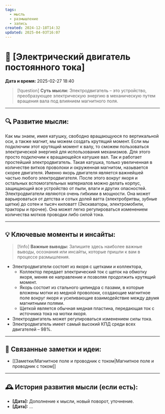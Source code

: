 ```yaml
---
tags:
  - мысль
  - размышление
  - запись
created: 2024-12-18T14:32
updated: 2025-04-03T16:07
---
```


# 💭  [Электрический двигатель постоянного тока]

**Дата и время:** 2025-02-27 18:40

> [!question] **Суть мысли:**
> Электродвигатель – это устройство, преобразующее электрическую энергию в механическую путем вращения вала под влиянием магнитного поля.

---

## 🔍 Развитие мысли:

Как мы знаем, имея катушку, свободно вращающуюся по вертикальной оси, а также магнит, мы можем создать крутящий момент. Если мы подключим этот крутящий момент к валу, то сможем пользоваться электрической энергией для использования механизмов. Для этого просто подключим к вращающейся катушке вал. Так и работает простейший электродвигатель. Такая катушка, только увеличенная в количестве витков проволоки и окруженная магнитом, называется скорее двигателя. Именно якорь двигателя является важнейшей частью любого электродвигателя. После этого вокруг якоря и остальных вспомогательных материалов можно делать корпус, защищающий все устройство от пыли, влаги и других опасностей. 
Электродвигатели являются очень гибкими в мощности. Она может варьироваться от детства и сотых долей ватта (электробритвы, зубные щетки) до сотен и тысяч киловатт (Экскаваторы, электромобили, тракторы и прочее). Она может легко регулироваться изменением количества мотков проводки либо силой тока.

---

## 💡 Ключевые моменты и инсайты:

> [!info] **Важные выводы:**
> Запишите здесь наиболее важные выводы, осознания или инсайты, которые пришли к вам в процессе размышления.

- Электродвигатели состоят из якоря с щетками и коллектора, 
	- Коллектор передает электрический ток с щеток на обмотку якоря, меняя ее направление и позволяя продолжить крутящий момент. 
	- Якорь состоит из стального цилиндра с пазами, в которые вложены мотки из медной проволоки, создающие магнитное поле вокруг якоря и усиливающие взаимодействие между двумя магнитными полями. 
	- Щеткой является обычная медная пластина, передающая ток с источника тока на мотки якоря.
- Электродвигатель может регулироваться изменением силы тока. 
- Электродвигатель имеет самый высокий КПД среди всех двигателей – 98%.

---

## 🔄 Связанные заметки и идеи:

- [[Заметки/Магнитное поле и проводник с током|Магнитное поле и проводник с током]]

---

## 🕰️ История развития мысли (если есть):

* **[Дата]:**  Дополнение к мысли, новый поворот, уточнение.
* **[Дата]:**  ...